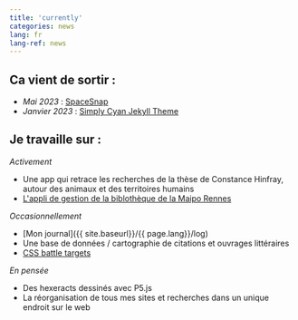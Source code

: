 ```yaml
---
title: 'currently'
categories: news
lang: fr
lang-ref: news
---
```

## Ca vient de sortir :
  - *Mai 2023* : [SpaceSnap](https://pquod.github.io/spacesnap/)
  - *Janvier 2023* : [Simply Cyan Jekyll Theme](https://pquod.github.io/simply-cyan-demo/)


## Je travaille sur :

*Activement*
  - Une app qui retrace les recherches de la thèse de Constance Hinfray, autour des animaux et des territoires humains
  - [L'appli de gestion de la biblothèque de la Maipo Rennes](https://maiporennes.fr)

*Occasionnellement*
  - [Mon journal]({{ site.baseurl}}/{{ page.lang}}/log)
  - Une base de données / cartographie de citations et ouvrages littéraires
  - [CSS battle targets](https://cssbattle.dev/)

*En pensée*
  - Des hexeracts dessinés avec P5.js
  - La réorganisation de tous mes sites et recherches dans un unique endroit sur le web

